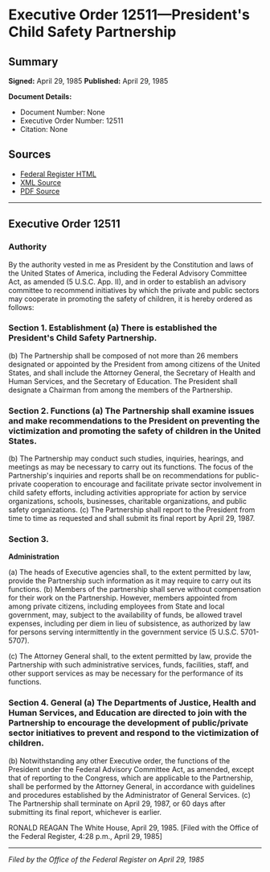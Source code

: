 # Executive Order 12511—President's Child Safety Partnership

## Summary

**Signed:** April 29, 1985
**Published:** April 29, 1985

**Document Details:**
- Document Number: None
- Executive Order Number: 12511
- Citation: None

## Sources
- [Federal Register HTML](https://www.presidency.ucsb.edu/documents/executive-order-12511-presidents-child-safety-partnership)
- [XML Source](None)
- [PDF Source](None)

---

## Executive Order 12511

### Authority

By the authority vested in me as President by the Constitution and laws of the United States of America, including the Federal Advisory Committee Act, as amended (5 U.S.C. App. II), and in order to establish an advisory committee to recommend initiatives by which the private and public sectors may cooperate in promoting the safety of children, it is hereby ordered as follows:
### Section 1. Establishment (a) There is established the President's Child Safety Partnership.

(b) The Partnership shall be composed of not more than 26 members designated or appointed by the President from among citizens of the United States, and shall include the Attorney General, the Secretary of Health and Human Services, and the Secretary of Education. The President shall designate a Chairman from among the members of the Partnership.
### Section 2. Functions (a) The Partnership shall examine issues and make recommendations to the President on preventing the victimization and promoting the safety of children in the United States.

(b) The Partnership may conduct such studies, inquiries, hearings, and meetings as may be necessary to carry out its functions. The focus of the Partnership's inquiries and reports shall be on recommendations for public-private cooperation to encourage and facilitate private sector involvement in child safety efforts, including activities appropriate for action by service organizations, schools, businesses, charitable organizations, and public safety organizations.
(c) The Partnership shall report to the President from time to time as requested and shall submit its final report by April 29, 1987.

### Section 3.

**Administration**

(a) The heads of Executive agencies shall, to the extent permitted by law, provide the Partnership such information as it may require to carry out its functions.
(b) Members of the partnership shall serve without compensation for their work on the Partnership. However, members appointed from among private citizens, including employees from State and local government, may, subject to the availability of funds, be allowed travel expenses, including per diem in lieu of subsistence, as authorized by law for persons serving intermittently in the government service (5 U.S.C. 5701-5707).

(c) The Attorney General shall, to the extent permitted by law, provide the Partnership with such administrative services, funds, facilities, staff, and other support services as may be necessary for the performance of its functions.
### Section 4. General (a) The Departments of Justice, Health and Human Services, and Education are directed to join with the Partnership to encourage the development of public/private sector initiatives to prevent and respond to the victimization of children.

(b) Notwithstanding any other Executive order, the functions of the President under the Federal Advisory Committee Act, as amended, except that of reporting to the Congress, which are applicable to the Partnership, shall be performed by the Attorney General, in accordance with guidelines and procedures established by the Administrator of General Services.
(c) The Partnership shall terminate on April 29, 1987, or 60 days after submitting its final report, whichever is earlier.

RONALD REAGAN
The White House,
April 29, 1985.
[Filed with the Office of the Federal Register, 4:28 p.m., April 29, 1985]

---

*Filed by the Office of the Federal Register on April 29, 1985*
